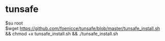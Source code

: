 # tunsafe
  $su root  
  $wget https://github.com/foenicce/tunsafe/blob/master/tunsafe_install.sh && chmod +x tunsafe_install.sh && ./tunsafe_install.sh
